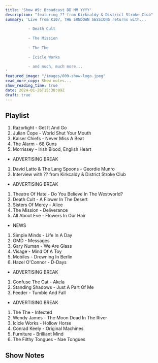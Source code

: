```yaml
---
title: 'Show #9: Broadcast DD MM YYYY'
description: "featuring ?? from Kirkcaldy & District Stroke Club"
summary: 'Live from K107, THE SUNDOWN SESSIONS returns with...
 
          - Death Cult
                    
          - The Mission
          
          - The The
          
          - Icicle Works
          
          - and much, much more...
'
featured_image: "/images/009-show-logo.jpeg"
read_more_copy: Show notes...
show_reading_time: true
date: 2024-01-26T15:30:09Z
draft: true
---
```


## Playlist

1. Razorlight - Get It And Go
2. Julian Cope - World Shut Your Mouth
3. Kaiser Chiefs - Never Miss A Beat
4. The Alarm - 68 Guns
5. Morrissey - Irish Blood, English Heart

- ADVERTISING BREAK

1. David Latto & The Lang Spoons - Geordie Munro
2. Interview with ?? from Kirkcaldy & District Stroke Club

- ADVERTISING BREAK

1. Theatre Of Hate - Do You Believe In The Westworld?
2. Death Cult - A Flower In The Desert
3. Sisters Of Mercy - Alice
4. The Mission - Deliverance
5. All About Eve - Flowers In Our Hair

- NEWS

1. Simple Minds - Life In A Day
2. OMD - Messages
3. Gary Numan - We Are Glass
4. Visage - Mind Of A Toy
5. Mobiles - Drowning In Berlin
6. Hazel O'Connor - D-Days

- ADVERTISING BREAK

1. Confuse The Cat - Akela
2. Standing Shadows - Just A Part Of Me
3. Feeder - Tumble And Fall

- ADVERTISING BREAK

1. The The - Infected
2. Wendy James - The Moon Dead In The River
3. Icicle Works - Hollow Horse
4. Conrad Keely - Original Machines
5. Furniture - Brilliant Mind
6. The Filthy Tongues - Nae Tongues



## Show Notes 
